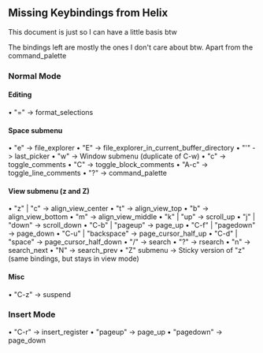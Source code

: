 ## Missing Keybindings from Helix
This document is just so I can have a little basis btw

The bindings left are mostly the ones I don't care about btw. Apart from the command_palette

### Normal Mode

#### Editing

• "="   -> format_selections

#### Space submenu

• "e"   -> file_explorer
• "E"   -> file_explorer_in_current_buffer_directory
• "'"   -> last_picker
• "w"   -> Window submenu (duplicate of C-w)
• "c"   -> toggle_comments
• "C"   -> toggle_block_comments
• "A-c" -> toggle_line_comments
• "?"   -> command_palette

#### View submenu (z and Z)

• "z" | "c"           -> align_view_center
• "t"                 -> align_view_top
• "b"                 -> align_view_bottom
• "m"                 -> align_view_middle
• "k" | "up"          -> scroll_up
• "j" | "down"        -> scroll_down
• "C-b" | "pageup"    -> page_up
• "C-f" | "pagedown"  -> page_down
• "C-u" | "backspace" -> page_cursor_half_up
• "C-d" | "space"     -> page_cursor_half_down
• "/"                 -> search
• "?"                 -> rsearch
• "n"                 -> search_next
• "N"                 -> search_prev
• "Z" submenu         -> Sticky version of "z" (same bindings, but stays in view mode)

#### Misc

• "C-z"         -> suspend

### Insert Mode

• "C-r"      -> insert_register
• "pageup"   -> page_up
• "pagedown" -> page_down
